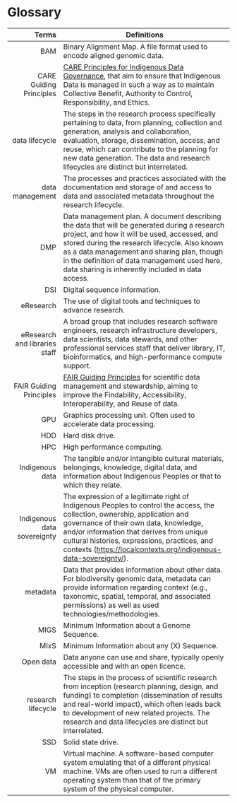 # Glossary 

|Terms | Definitions |
|---:|---|
| BAM | Binary Alignment Map. A file format used to encode aligned genomic data. |
| CARE Guiding Principles | [CARE Principles for Indigenous Data Governance](https://www.gida-global.org/care), that aim to ensure that Indigenous Data is managed in such a way as to maintain Collective Benefit, Authority to Control, Responsibility, and Ethics. 
| data lifecycle | The steps in the research process specifically pertaining to data, from planning, collection and generation, analysis and collaboration, evaluation, storage, dissemination, access, and reuse, which can contribute to the planning for new data generation. The data and research lifecycles are distinct but interrelated. |
| data management  | The processes and practices associated with the documentation and storage of and access to data and associated metadata throughout the research lifecycle. |
| DMP | Data management plan. A document describing the data that will be generated during a research project, and how it will be used, accessed, and stored during the research lifecycle. Also known as a data management and sharing plan, though in the definition of data management used here, data sharing is inherently included in data access. |
| DSI | Digital sequence information. |
| eResearch | The use of digital tools and techniques to advance research. |
| eResearch and libraries staff | A broad group that includes research software engineers, research infrastructure developers, data scientists, data stewards, and other professional services staff that deliver library, IT, bioinformatics, and high-performance compute support. |
| FAIR Guiding Principles | [FAIR Guiding Principles](https://www.go-fair.org/fair-principles/) for scientific data management and stewardship, aiming to improve the Findability, Accessibility, Interoperability, and Reuse of data. |
| GPU | Graphics processing unit. Often used to accelerate data processing. |
| HDD | Hard disk drive. |
| HPC | High performance computing. |
| Indigenous data | The tangible and/or intangible cultural materials, belongings, knowledge, digital data, and information about Indigenous Peoples or that to which they relate. |
| Indigenous data sovereignty | The expression of a legitimate right of Indigenous Peoples to control the access, the collection, ownership, application and governance of their own data, knowledge, and/or information that derives from unique cultural histories, expressions, practices, and contexts (https://localcontexts.org/indigenous-data-sovereignty/). |
| metadata | Data that provides information about other data. For biodiversity genomic data, metadata can provide information regarding context (e.g., taxonomic, spatial, temporal, and associated permissions) as well as used technologies/methodologies. |
| MIGS | Minimum Information about a Genome Sequence. |
| MIxS | Minimum Information about any (X) Sequence. |
| Open data | Data anyone can use and share, typically openly accessible and with an open licence. |
| research lifecycle | The steps in the process of scientific research from inception (research planning, design, and funding) to completion (dissemination of results and real-world impact), which often leads back to development of new related projects. The research and data lifecycles are distinct but interrelated. |
| SSD | Solid state drive. |
| VM | Virtual machine. A software-based computer system emulating that of a different physical machine. VMs are often used to run a different operating system than that of the primary system of the physical computer. |

